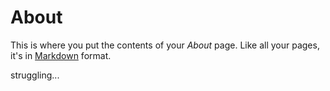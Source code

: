 # About

This is where you put the contents of your *About* page. Like all your pages, it's in [Markdown](https://guides.github.com/features/mastering-markdown/) format.

struggling...
